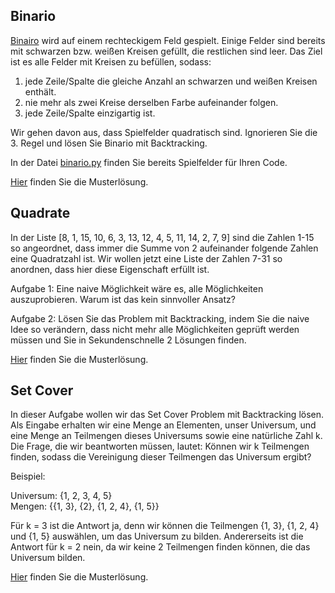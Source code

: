 ## Binario

[Binairo](https://de.puzzle-binairo.com) wird auf einem rechteckigem Feld gespielt. Einige Felder sind bereits mit schwarzen bzw. 
weißen Kreisen gefüllt, die restlichen sind leer. Das Ziel ist es alle Felder mit Kreisen zu befüllen, sodass:

1. jede Zeile/Spalte die gleiche Anzahl an schwarzen und weißen Kreisen enthält.
2. nie mehr als zwei Kreise derselben Farbe aufeinander folgen.
3. jede Zeile/Spalte einzigartig ist.

Wir gehen davon aus, dass Spielfelder quadratisch sind. Ignorieren Sie die 3. Regel und lösen Sie Binario mit
Backtracking.

In der Datei [binario.py](../resources/binario.py) finden Sie bereits Spielfelder für Ihren Code.

[Hier](../Muster/Backtracking/backtracking_binario.py) finden Sie die Musterlösung.


## Quadrate

In der Liste [8, 1, 15, 10, 6, 3, 13, 12, 4, 5, 11, 14, 2, 7, 9] sind die Zahlen 1-15 so angeordnet, dass immer die 
Summe von 2 aufeinander folgende Zahlen eine Quadratzahl ist. Wir wollen jetzt eine Liste der Zahlen 7-31 so anordnen, 
dass hier diese Eigenschaft erfüllt ist.

Aufgabe 1: Eine naive Möglichkeit wäre es, alle Möglichkeiten auszuprobieren. 
Warum ist das kein sinnvoller Ansatz?

Aufgabe 2: Lösen Sie das Problem mit Backtracking, indem Sie die naive Idee so verändern, dass nicht mehr alle Möglichkeiten
geprüft werden müssen und Sie in Sekundenschnelle 2 Lösungen finden.

[Hier](../Muster/Backtracking/backtracking_squares.py) finden Sie die Musterlösung.


## Set Cover

In dieser Aufgabe wollen wir das Set Cover Problem mit Backtracking lösen. Als Eingabe erhalten wir eine Menge an Elementen,
unser Universum, und eine Menge an Teilmengen dieses Universums sowie eine natürliche Zahl k. Die Frage, die wir beantworten
müssen, lautet: Können wir k Teilmengen finden, sodass die Vereinigung dieser Teilmengen das Universum ergibt?

Beispiel:

Universum: {1, 2, 3, 4, 5}  
Mengen: {{1, 3}, {2}, {1, 2, 4}, {1, 5}}  

Für k = 3 ist die Antwort ja, denn wir können die Teilmengen {1, 3}, {1, 2, 4} und {1, 5} auswählen, um das Universum zu
bilden.
Andererseits ist die Antwort für k = 2 nein, da wir keine 2 Teilmengen finden können, die das Universum bilden.

[Hier](../Muster/Backtracking/backtracking_set_cover.py) finden Sie die Musterlösung.